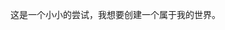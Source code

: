 这是一个小小的尝试，我想要创建一个属于我的世界。

<!---
xjy-py/xjy-py is a ✨ special ✨ repository because its `README.md` (this file) appears on your GitHub profile.
You can click the Preview link to take a look at your changes.
--->
